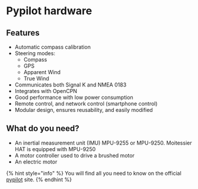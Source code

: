 # Pypilot hardware

## Features

* Automatic compass calibration
* Steering modes:
  * Compass
  * GPS
  * Apparent Wind
  * True Wind
* Communicates both Signal K and NMEA 0183
* Integrates with OpenCPN
* Good performance with low power consumption
* Remote control, and network control \(smartphone control\)
* Modular design, ensures reusability, and easily modified

## What do you need?

* An inertial measurement unit \(IMU\) MPU-9255 or MPU-9250. Moitessier HAT is equipped with MPU-9250
* A motor controller used to drive a brushed motor
* An electric motor

{% hint style="info" %}
You will find all you need to know on the official [pypilot](http://pypilot.org/) site.
{% endhint %}



